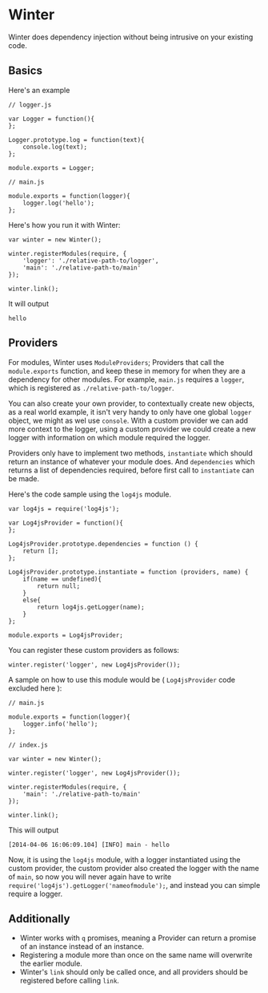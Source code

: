 Winter
======

Winter does dependency injection without being intrusive on your existing code.

Basics
------

Here's an example

    // logger.js

    var Logger = function(){
    };

    Logger.prototype.log = function(text){
        console.log(text);
    };

    module.exports = Logger;

    // main.js

    module.exports = function(logger){
        logger.log('hello');
    };

Here's how you run it with Winter:

    var winter = new Winter();

    winter.registerModules(require, {
        'logger': './relative-path-to/logger',
        'main': './relative-path-to/main'
    });

    winter.link();

It will output

    hello

Providers
---------

For modules, Winter uses `ModuleProviders`; Providers that call the `module.exports` function, and keep these in memory
for when they are a dependency for other modules. For example, `main.js` requires a `logger`, which is registered
as `./relative-path-to/logger`.

You can also create your own provider, to contextually create new objects, as a real world example, it isn't very
handy to only have one global `logger` object, we might as wel use `console`. With a custom provider we can add more
context to the logger, using a custom provider we could create a new logger with information on which module required
the logger.

Providers only have to implement two methods, `instantiate` which should return an instance of whatever your module
does. And `dependencies` which returns a list of dependencies required, before first call to `instantiate` can be made.

Here's the code sample using the `log4js` module.

    var log4js = require('log4js');

    var Log4jsProvider = function(){
    };

    Log4jsProvider.prototype.dependencies = function () {
        return [];
    };

    Log4jsProvider.prototype.instantiate = function (providers, name) {
        if(name == undefined){
            return null;
        }
        else{
            return log4js.getLogger(name);
        }
    };

    module.exports = Log4jsProvider;

You can register these custom providers as follows:

    winter.register('logger', new Log4jsProvider());

A sample on how to use this module would be ( `Log4jsProvider` code excluded here ):

    // main.js

    module.exports = function(logger){
        logger.info('hello');
    };

    // index.js

    var winter = new Winter();

    winter.register('logger', new Log4jsProvider());

    winter.registerModules(require, {
        'main': './relative-path-to/main'
    });

    winter.link();

This will output

    [2014-04-06 16:06:09.104] [INFO] main - hello

Now, it is using the `log4js` module, with a logger instantiated using the custom provider, the custom provider also
created the logger with the name of `main`, so now you will never again have to write
`require('log4js').getLogger('nameofmodule');`, and instead you can simple require a logger.

Additionally
------------

- Winter works with `q` promises, meaning a Provider can return a promise of an instance instead of an instance.
- Registering a module more than once on the same name will overwrite the earlier module.
- Winter's `link` should only be called once, and all providers should be registered before calling `link`.
